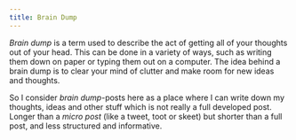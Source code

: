 ```yaml
---
title: Brain Dump
---
```


*Brain dump* is a term used to describe the act of getting all of your thoughts out of your head. This can be done in a variety of ways, such as writing them down on paper or typing them out on a computer. The idea behind a brain dump is to clear your mind of clutter and make room for new ideas and thoughts.

So I consider *brain dump*-posts here as a place where I can write down my thoughts, ideas and other stuff which is not really a full developed post. Longer than a *micro post* (like a tweet, toot or skeet) but shorter than a full post, and less structured and informative.